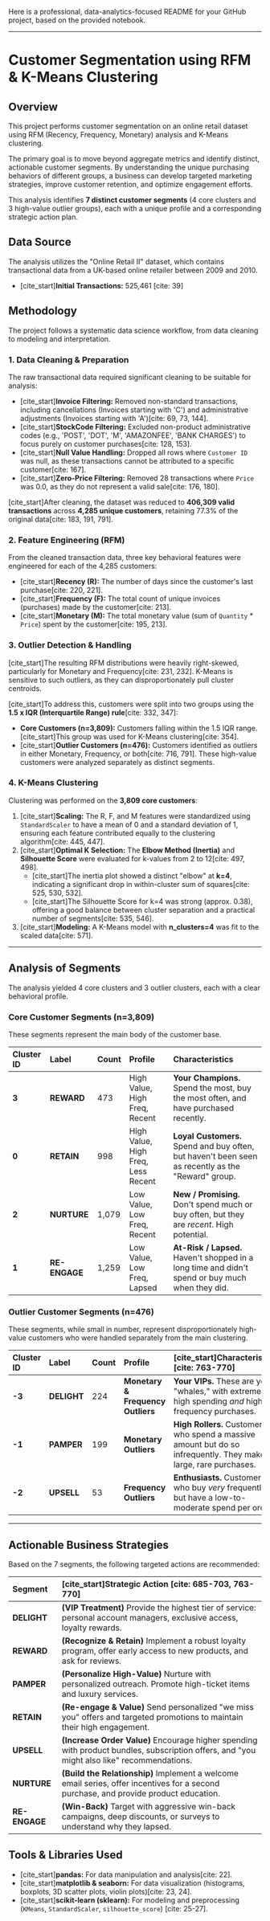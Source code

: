 Here is a professional, data-analytics-focused README for your GitHub project, based on the provided notebook.

---

# Customer Segmentation using RFM & K-Means Clustering

## Overview

This project performs customer segmentation on an online retail dataset using RFM (Recency, Frequency, Monetary) analysis and K-Means clustering.

The primary goal is to move beyond aggregate metrics and identify distinct, actionable customer segments. By understanding the unique purchasing behaviors of different groups, a business can develop targeted marketing strategies, improve customer retention, and optimize engagement efforts.

This analysis identifies **7 distinct customer segments** (4 core clusters and 3 high-value outlier groups), each with a unique profile and a corresponding strategic action plan.

## Data Source

The analysis utilizes the "Online Retail II" dataset, which contains transactional data from a UK-based online retailer between 2009 and 2010.

* [cite_start]**Initial Transactions:** 525,461 [cite: 39]

## Methodology

The project follows a systematic data science workflow, from data cleaning to modeling and interpretation.

### 1. Data Cleaning & Preparation

The raw transactional data required significant cleaning to be suitable for analysis:
* [cite_start]**Invoice Filtering:** Removed non-standard transactions, including cancellations (Invoices starting with 'C') and administrative adjustments (Invoices starting with 'A')[cite: 69, 73, 144].
* [cite_start]**StockCode Filtering:** Excluded non-product administrative codes (e.g., 'POST', 'DOT', 'M', 'AMAZONFEE', 'BANK CHARGES') to focus purely on customer purchases[cite: 128, 153].
* [cite_start]**Null Value Handling:** Dropped all rows where `Customer ID` was null, as these transactions cannot be attributed to a specific customer[cite: 167].
* [cite_start]**Zero-Price Filtering:** Removed 28 transactions where `Price` was 0.0, as they do not represent a valid sale[cite: 176, 180].

[cite_start]After cleaning, the dataset was reduced to **406,309 valid transactions** across **4,285 unique customers**, retaining 77.3% of the original data[cite: 183, 191, 791].

### 2. Feature Engineering (RFM)

From the cleaned transaction data, three key behavioral features were engineered for each of the 4,285 customers:

* [cite_start]**Recency (R):** The number of days since the customer's last purchase[cite: 220, 221].
* [cite_start]**Frequency (F):** The total count of unique invoices (purchases) made by the customer[cite: 213].
* [cite_start]**Monetary (M):** The total monetary value (sum of `Quantity` * `Price`) spent by the customer[cite: 195, 213].

### 3. Outlier Detection & Handling

[cite_start]The resulting RFM distributions were heavily right-skewed, particularly for Monetary and Frequency[cite: 231, 232]. K-Means is sensitive to such outliers, as they can disproportionately pull cluster centroids.

[cite_start]To address this, customers were split into two groups using the **1.5 x IQR (Interquartile Range) rule**[cite: 332, 347]:
* **Core Customers (n=3,809):** Customers falling within the 1.5 IQR range. [cite_start]This group was used for K-Means clustering[cite: 354].
* [cite_start]**Outlier Customers (n=476):** Customers identified as outliers in either Monetary, Frequency, or both[cite: 716, 791]. These high-value customers were analyzed separately as distinct segments.

### 4. K-Means Clustering

Clustering was performed on the **3,809 core customers**:
1.  [cite_start]**Scaling:** The R, F, and M features were standardized using `StandardScaler` to have a mean of 0 and a standard deviation of 1, ensuring each feature contributed equally to the clustering algorithm[cite: 445, 447].
2.  [cite_start]**Optimal K Selection:** The **Elbow Method (Inertia)** and **Silhouette Score** were evaluated for k-values from 2 to 12[cite: 497, 498].
    * [cite_start]The inertia plot showed a distinct "elbow" at **k=4**, indicating a significant drop in within-cluster sum of squares[cite: 525, 530, 532].
    * [cite_start]The Silhouette Score for k=4 was strong (approx. 0.38), offering a good balance between cluster separation and a practical number of segments[cite: 535, 546].
3.  [cite_start]**Modeling:** A K-Means model with **n_clusters=4** was fit to the scaled data[cite: 571].

---

## Analysis of Segments

The analysis yielded 4 core clusters and 3 outlier clusters, each with a clear behavioral profile.

### Core Customer Segments (n=3,809)

These segments represent the main body of the customer base.

| Cluster ID | Label | Count | Profile | Characteristics |
| :--- | :--- | :--- | :--- | :--- |
| **3** | **REWARD** | 473 | High Value, High Freq, Recent | **Your Champions.** Spend the most, buy the most often, and have purchased recently. |
| **0** | **RETAIN** | 998 | High Value, High Freq, Less Recent | **Loyal Customers.** Spend and buy often, but haven't been seen as recently as the "Reward" group. |
| **2** | **NURTURE** | 1,079 | Low Value, Low Freq, Recent | **New / Promising.** Don't spend much or buy often, but they are *recent*. High potential. |
| **1** | **RE-ENGAGE** | 1,259 | Low Value, Low Freq, Lapsed | **At-Risk / Lapsed.** Haven't shopped in a long time and didn't spend or buy much when they did. |

### Outlier Customer Segments (n=476)

These segments, while small in number, represent disproportionately high-value customers who were handled separately from the main clustering.

| Cluster ID | Label | Count | Profile | [cite_start]Characteristics [cite: 763-770] |
| :--- | :--- | :--- | :--- | :--- |
| **-3** | **DELIGHT** | 224 | **Monetary & Frequency Outliers** | **Your VIPs.** These are your "whales," with extremely high spending *and* high-frequency purchases. |
| **-1** | **PAMPER** | 199 | **Monetary Outliers** | **High Rollers.** Customers who spend a massive amount but do so infrequently. They make large, rare purchases. |
| **-2** | **UPSELL** | 53 | **Frequency Outliers** | **Enthusiasts.** Customers who buy *very* frequently but have a low-to-moderate spend per order. |

---

## Actionable Business Strategies

Based on the 7 segments, the following targeted actions are recommended:

| Segment | [cite_start]Strategic Action [cite: 685-703, 763-770] |
| :--- | :--- |
| **DELIGHT** | **(VIP Treatment)** Provide the highest tier of service: personal account managers, exclusive access, loyalty rewards. |
| **REWARD** | **(Recognize & Retain)** Implement a robust loyalty program, offer early access to new products, and ask for reviews. |
| **PAMPER** | **(Personalize High-Value)** Nurture with personalized outreach. Promote high-ticket items and luxury services. |
| **RETAIN** | **(Re-engage & Value)** Send personalized "we miss you" offers and targeted promotions to maintain their high engagement. |
| **UPSELL** | **(Increase Order Value)** Encourage higher spending with product bundles, subscription offers, and "you might also like" recommendations. |
| **NURTURE** | **(Build the Relationship)** Implement a welcome email series, offer incentives for a second purchase, and provide product education. |
| **RE-ENGAGE**| **(Win-Back)** Target with aggressive win-back campaigns, deep discounts, or surveys to understand why they lapsed. |

## Tools & Libraries Used

* [cite_start]**pandas:** For data manipulation and analysis[cite: 22].
* [cite_start]**matplotlib & seaborn:** For data visualization (histograms, boxplots, 3D scatter plots, violin plots)[cite: 23, 24].
* [cite_start]**scikit-learn (sklearn):** For modeling and preprocessing (`KMeans`, `StandardScaler`, `silhouette_score`) [cite: 25-27].
